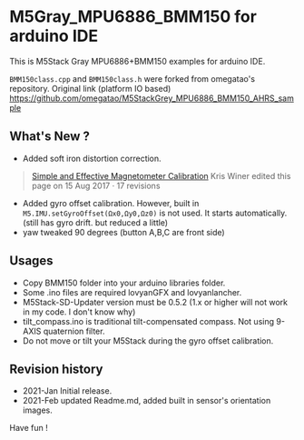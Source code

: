 # M5Gray_MPU6886_BMM150 for arduino IDE

This is M5Stack Gray MPU6886+BMM150 examples for arduino IDE.

`BMM150class.cpp` and `BMM150class.h` were forked from omegatao's repository. Original link (platform IO based)
https://github.com/omegatao/M5StackGrey_MPU6886_BMM150_AHRS_sample

## What's New ?
- Added soft iron distortion correction.
>[Simple and Effective Magnetometer Calibration](https://github.com/kriswiner/MPU6050/wiki/Simple-and-Effective-Magnetometer-Calibration)
>Kris Winer edited this page on 15 Aug 2017 · 17 revisions

- Added gyro offset calibration. However, built in `M5.IMU.setGyroOffset(Ωx0,Ωy0,Ωz0)` is not used.
  It starts automatically. (still has gyro drift. but reduced a little)
- yaw tweaked 90 degrees (button A,B,C are front side)

## Usages
- Copy BMM150 folder into your arduino libraries folder.
- Some .ino files are required lovyanGFX and lovyanlancher.
- M5Stack-SD-Updater version must be 0.5.2 (1.x or higher will not work in my code. I don't know why)
- tilt_compass.ino is traditional tilt-compensated compass. Not using 9-AXIS quaternion filter.
- Do not move or tilt your M5Stack during the gyro offset calibration.

## Revision history
- 2021-Jan Initial release.
- 2021-Feb updated Readme.md, added built in sensor's orientation images.

Have fun !
